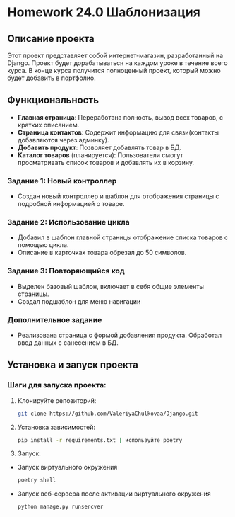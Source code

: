 # Homework 24.0 Шаблонизация

## Описание проекта
Этот проект представляет собой интернет-магазин, разработанный на Django. Проект будет дорабатываться на каждом уроке в течение всего курса. В конце курса получится полноценный проект, который можно будет добавить в портфолио.

## Функциональность
- **Главная страница**: Переработана полность, вывод всех товаров, с кратких описанием.
- **Страница контактов**: Содержит информацию для связи(контакты добавляются через админку).
- **Добавить продукт**: Позволяет добавлять товар в БД.
- **Каталог товаров** (планируется): Пользователи смогут просматривать список товаров и добавлять их в корзину.


### Задание 1: Новый контроллер

- Создан новый контроллер и шаблон для отображения страницы с подробной информацией о товаре.

### Задание 2: Использование цикла

- Добавил в шаблон главной страницы отображение списка товаров с помощью цикла.
- Описание в карточках товара обрезал до 50 символов.

### Задание 3: Повторяющийся код

- Выделен базовый шаблон, включает в себя общие элементы страницы.
- Создал подшаблон для меню навигации

### Дополнительное задание

- Реализована страница с формой добавления продукта. Обработал ввод данных с санесением в БД.


## Установка и запуск проекта

### Шаги для запуска проекта:
1. Клонируйте репозиторий:
   ```bash
   git clone https://github.com/ValeriyaChulkovaa/Django.git
   
2. Установка зависимостей:
    ```bash
   pip install -r requirements.txt | используйте poetry
   
3. Запуск:
- Запуск виртуального окружения
    ```bash
  poetry shell

- Запуск веб-сервера после активации виртуального окружения
    ```bash
  python manage.py runsercver
   